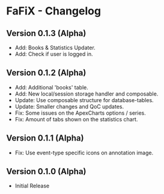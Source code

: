 FaFiX - Changelog
=================

## Version 0.1.3 (Alpha)
- Add: Books & Statistics Updater.
- Add: Check if user is logged in.

## Version 0.1.2 (Alpha)
- Add: Additional 'books' table.
- Add: New local/session storage handler and composable.
- Update: Use composable structure for database-tables.
- Update: Smaller changes and QoC updates.
- Fix: Some issues on the ApexCharts options / series.
- Fix: Amount of tabs shown on the statistics chart.

## Version 0.1.1 (Alpha)
- Fix: Use event-type specific icons on annotation image.

## Version 0.1.0 (Alpha)
- Initial Release
